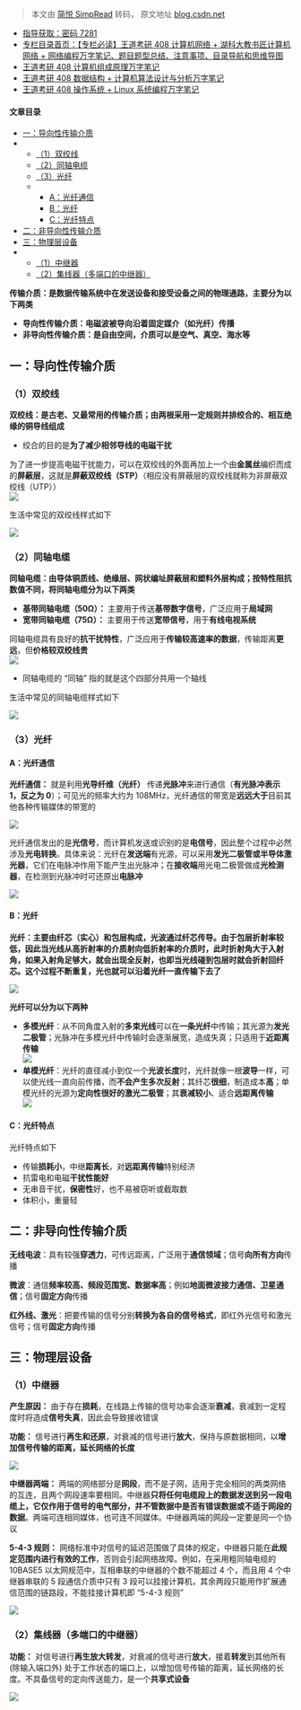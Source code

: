 > 本文由 [简悦 SimpRead](http://ksria.com/simpread/) 转码， 原文地址 [blog.csdn.net](https://blog.csdn.net/qq_39183034/article/details/124638396)

*   [指导获取：密码 7281](https://url18.ctfile.com/f/22722418-803125355-edf378)
*   [专栏目录首页：【专栏必读】王道考研 408 计算机网络 + 湖科大教书匠计算机网络 + 网络编程万字笔记、题目题型总结、注意事项、目录导航和思维导图](https://zhangxing-tech.blog.csdn.net/article/details/125668174)
*   [王道考研 408 计算机组成原理万字笔记](https://zhangxing-tech.blog.csdn.net/article/details/120664162?spm=1001.2014.3001.5502)
*   [王道考研 408 数据结构 + 计算机算法设计与分析万字笔记](https://blog.csdn.net/qq_39183034/article/details/121501138?spm=1001.2014.3001.5501)
*   [王道考研 408 操作系统 + Linux 系统编程万字笔记](https://zhangxing-tech.blog.csdn.net/article/details/121004242?spm=1001.2014.3001.5502)

#### 文章目录

*   [一：导向性传输介质](#_19)
*   *   [（1）双绞线](#1_21)
    *   [（2）同轴电缆](#2_35)
    *   [（3）光纤](#3_56)
    *   *   [A：光纤通信](#A_59)
        *   [B：光纤](#B_75)
        *   [C：光纤特点](#C_93)
*   [二：非导向性传输介质](#_104)
*   [三：物理层设备](#_117)
*   *   [（1）中继器](#1_119)
    *   [（2）集线器（多端口的中继器）](#2_139)

**传输介质：是数据传输系统中在发送设备和接受设备之间的物理通路，主要分为以下两类**

*   **导向性传输介质：电磁波被导向沿着固定媒介（如光纤）传播**
*   **非导向性传输介质：是自由空间，介质可以是空气、真空、海水等**

一：导向性传输介质
---------

### （1）双绞线

**双绞线：是古老、又最常用的传输介质；由两根采用一定规则并排绞合的、相互绝缘的铜导线组成**

*   绞合的目的是**为了减少相邻导线的电磁干扰**

为了进一步提高电磁干扰能力，可以在双绞线的外面再加上一个由**金属丝**编织而成的**屏蔽层**，这就是**屏蔽双绞线（STP）**（相应没有屏蔽层的双绞线就称为非屏蔽双绞线（UTP））  
![](https://img-blog.csdnimg.cn/4ec30955dfb74534b0c495f9b35c1af6.png)

生活中常见的双绞线样式如下

![](https://img-blog.csdnimg.cn/e7e68e5c6ee7434e980255755a28484a.png)

### （2）同轴电缆

**同轴电缆：由导体铜质线、绝缘层、网状编址屏蔽层和塑料外层构成；按特性阻抗数值不同，将同轴电缆分为以下两类**

*   **基带同轴电缆（50Ω）：** 主要用于传送**基带数字信号**，广泛应用于**局域网**
*   **宽带同轴电缆（75Ω）：** 主要用于传送**宽带信号**，用于**有线电视系统**

同轴电缆具有良好的**抗干扰特性**，广泛应用于**传输较高速率的数据**，传输距离**更远**，但**价格较双绞线贵**  
![](https://img-blog.csdnimg.cn/a1035ecfc25f4b60a1a1abced624b6ab.png)

*   同轴电缆的 “同轴” 指的就是这个四部分共用一个轴线

生活中常见的同轴电缆样式如下

![](https://img-blog.csdnimg.cn/42b1fdcc55d64b98aaa7c09f7b0c78c3.png)

### （3）光纤

#### A：光纤通信

**光纤通信：** 就是利用**光导纤维（光纤）** 传递**光脉冲**来进行通信（**有光脉冲表示 1，反之为 0**）；可见光的频率大约为 108MHz，光纤通信的带宽是**远远大于**目前其他各种传输媒体的带宽的

![](https://img-blog.csdnimg.cn/f3dcd177843346298e7f5586e7d14d48.png)

光纤通信发出的是**光信号**，而计算机发送或识别的是**电信号**，因此整个过程中必然涉及**光电转换**。具体来说：光纤在**发送端**有光源，可以采用**发光二极管或半导体激光器**，它们在电脉冲作用下能产生出光脉冲；在**接收端**用光电二极管做成**光检测器**，在检测到光脉冲时可还原出**电脉冲**

![](https://img-blog.csdnimg.cn/9757f6103ec742ef84830d8bbeae396a.png)

#### B：光纤

**光纤：主要由纤芯（实心）和包层构成，光波通过纤芯传导。由于包层折射率较低，因此当光线从高折射率的介质射向低折射率的介质时，此时折射角大于入射角，如果入射角足够大，就会出现全反射，也即当光线碰到包层时就会折射回纤芯。这个过程不断重复，光也就可以沿着光纤一直传输下去了**

![](https://img-blog.csdnimg.cn/6aefd83a3cdb4eec82bebad4d5a5bf76.png)

**光纤可以分为以下两种**

*   **多模光纤**：从不同角度入射的**多束光线**可以在**一条光纤**中传输；其光源为**发光二极管**；光脉冲在多模光纤中传输时会逐渐展宽，造成失真；只适用于**近距离传输**  
    ![](https://img-blog.csdnimg.cn/4d916f2cad28489fa646f9c29a2ae181.png)
*   **单模光纤**：光纤的直径减小到仅一个**光波长度**时，光纤就像一根**波导**一样，可以使光线一直向前传播，而**不会产生多次反射**；其纤芯**很细**，制造成本**高**；单模光纤的光源为**定向性很好的激光二极管**；其**衰减较小**、适合**远距离传输**  
    ![](https://img-blog.csdnimg.cn/8d99f77e8f454d01b1bec54c4802baec.png)

#### C：光纤特点

光纤特点如下

*   传输**损耗小**，中继**距离长**，对**远距离传输**特别经济
*   抗雷电和电磁**干扰性能好**
*   无串音干扰，**保密性**好，也不易被窃听或截取数
*   体积小，重量轻

二：非导向性传输介质
----------

**无线电波**：具有较强**穿透力**，可传远距离，广泛用于**通信领域**；信号**向所有方向**传播

**微波**：通信**频率较高、频段范围宽、数据率高**；例如**地面微波接力通信、卫星通信**；信号**固定方向**传播

**红外线、激光**：把要传输的信号分别**转换为各自的信号格式**，即红外光信号和激光信号；信号**固定方向**传播

三：物理层设备
-------

### （1）中继器

**产生原因：** 由于存在**损耗**，在线路上传输的信号功率会逐渐**衰减**，衰减到一定程度时将造成**信号失真**，因此会导致接收错误

**功能：** 信号进行**再生和还原**，对衰减的信号进行**放大**，保持与原数据相同，以**增加信号传输的距离，延长网络的长度**

![](https://img-blog.csdnimg.cn/997fcb1a1ba84fa09a387018b06f6ae3.png)

**中继器两端：** 两端的网络部分是**网段**，而不是子网，适用于完全相同的两类网络的互连，且两个网段速率要相同。中继器**只将任何电缆段上的数据发送到另一段电缆上，它仅作用于信号的电气部分，并不管数据中是否有错误数据或不适于网段的数据**。两端可连相同媒体，也可连不同媒体。中继器两端的网段一定要是同一个协议

**5-4-3 规则：** 网络标准中对信号的延迟范围做了具体的规定，中继器只能在**此规定范围内进行有效的工作**，否则会引起网络故障。例如，在采用粗同轴电缆的 10BASE5 以太网规范中，互相串联的中继器的个数不能超过 4 个，而且用 4 个中继器串联的 5 段通信介质中只有 3 段可以挂接计算机，其余两段只能用作扩展通信范围的链路段，不能挂接计算机即 “5-4-3 规则”

![](https://img-blog.csdnimg.cn/32e7f87f926e4b27ad8d2bc6c3fa5afe.png)

### （2）集线器（多端口的中继器）

**功能：** 对信号进行**再生放大转发**，对衰减的信号进行**放大**，接着**转发**到其他所有 (除输入端口外) 处于工作状态的端口上，以增加信号传输的距离，延长网络的长度。不具备信号的定向传送能力，是一个**共享式设备**

![](https://img-blog.csdnimg.cn/dae7da01cc5e4074810b517a165bfdd3.png)